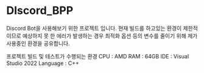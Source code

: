 # DIscord_BPP

Discord Bot을 사용해보기 위한 프로젝트 입니다.
현재 빌드를 하고있는 환경이 제한적이므로 예상하지 못 한 에러가 발생하는 경우 최적화 옵션 등의 변수를 줄이기 위해
제가 사용중인 환경을 공유합니다.

프로젝트 빌드 및 테스트가 수행되는 환경
CPU : AMD
RAM : 64GB
IDE : Visual Studio 2022
Language : C++
